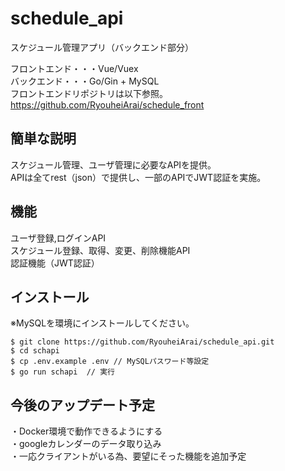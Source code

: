# schedule_api

スケジュール管理アプリ（バックエンド部分）

フロントエンド・・・Vue/Vuex  
バックエンド・・・Go/Gin + MySQL  
フロントエンドリポジトリは以下参照。  
https://github.com/RyouheiArai/schedule_front
 
## 簡単な説明
 
スケジュール管理、ユーザ管理に必要なAPIを提供。  
APIは全てrest（json）で提供し、一部のAPIでJWT認証を実施。
 
## 機能
 
ユーザ登録,ログインAPI  
スケジュール登録、取得、変更、削除機能API  
認証機能（JWT認証）
 
## インストール
※MySQLを環境にインストールしてください。  
 
```
$ git clone https://github.com/RyouheiArai/schedule_api.git
$ cd schapi
$ cp .env.example .env // MySQLパスワード等設定
$ go run schapi  // 実行
```
## 今後のアップデート予定
・Docker環境で動作できるようにする  
・googleカレンダーのデータ取り込み  
・一応クライアントがいる為、要望にそった機能を追加予定  

